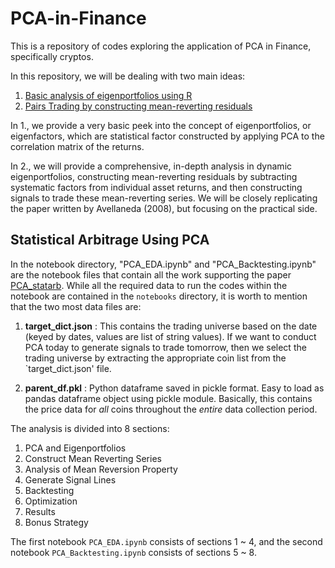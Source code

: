 # PCA-in-Finance
This is a repository of codes exploring the application of PCA in Finance, specifically cryptos.

In this repository, we will be dealing with two main ideas:

1. [Basic analysis of eigenportfolios using R](https://htmlpreview.github.io/?https://github.com/JayQuant/PCA-in-Finance/blob/main/Eigenportfolios_Crypto.html)
2. [Pairs Trading by constructing mean-reverting residuals](https://github.com/JayQuant/PCA-in-Finance/blob/main/PCA_Statarb_IQ.pdf)

In 1., we provide a very basic peek into the concept of eigenportfolios, or eigenfactors, which are statistical factor constructed by applying PCA to the correlation matrix of the returns.

In 2., we will provide a comprehensive, in-depth analysis in dynamic eigenportfolios, constructing mean-reverting residuals by subtracting systematic factors from individual asset returns, and then constructing signals to trade these mean-reverting series. We will be closely replicating the paper written by Avellaneda (2008), but focusing on the practical side.

## Statistical Arbitrage Using PCA
In the notebook directory, "PCA_EDA.ipynb" and "PCA_Backtesting.ipynb" are the notebook files that contain all the work supporting the paper [PCA_statarb](https://github.com/JayQuant/PCA-in-Finance/blob/main/PCA_Statarb_IQ.pdf). While all the required data to run the codes within the notebook are contained in the `notebooks` directory, it is worth to mention that the two most data files are:

1. **target_dict.json** : This contains the trading universe based on the date (keyed by dates, values are list of string values). If we want to conduct PCA today to generate signals to trade tomorrow, then we select the trading universe by extracting the appropriate coin list from the `target_dict.json' file.

2. **parent_df.pkl** : Python dataframe saved in pickle format. Easy to load as pandas dataframe object using pickle module. Basically, this contains the price data for *all* coins throughout the *entire* data collection period.

The analysis is divided into 8 sections:

1. PCA and Eigenportfolios
2. Construct Mean Reverting Series
3. Analysis of Mean Reversion Property
4. Generate Signal Lines
5. Backtesting
6. Optimization
7. Results
8. Bonus Strategy

The first notebook `PCA_EDA.ipynb` consists of sections 1 ~ 4, and the second notebook `PCA_Backtesting.ipynb` consists of sections 5 ~ 8. 
